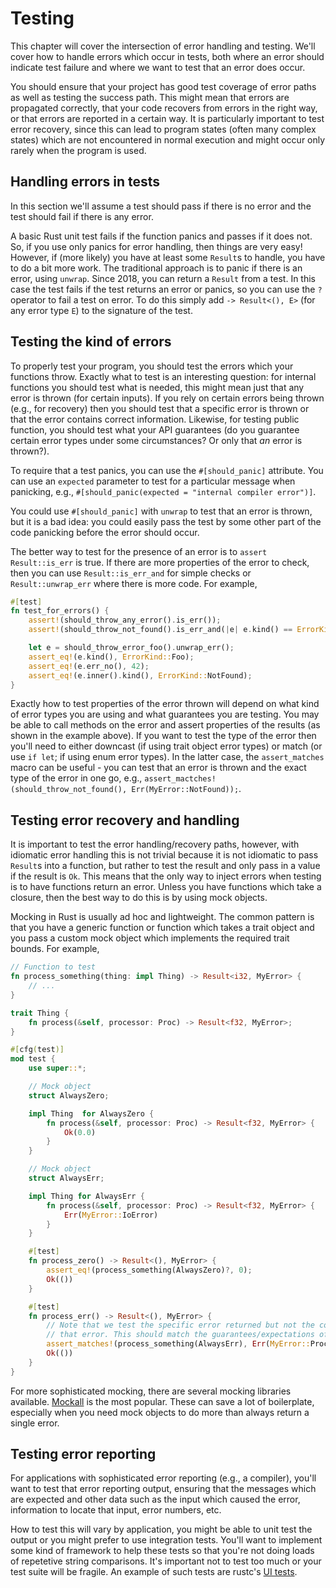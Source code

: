 # Testing

This chapter will cover the intersection of error handling and testing. We'll cover how to handle errors which occur in tests, both where an error should indicate test failure and where we want to test that an error does occur.

You should ensure that your project has good test coverage of error paths as well as testing the success path. This might mean that errors are propagated correctly, that your code recovers from errors in the right way, or that errors are reported in a certain way. It is particularly important to test error recovery, since this can lead to program states (often many complex states) which are not encountered in normal execution and might occur only rarely when the program is used.

## Handling errors in tests

In this section we'll assume a test should pass if there is no error and the test should fail if there is any error.

A basic Rust unit test fails if the function panics and passes if it does not. So, if you use only panics for error handling, then things are very easy! However, if (more likely) you have at least some `Result`s to handle, you have to do a bit more work. The traditional approach is to panic if there is an error, using `unwrap`. Since 2018, you can return a `Result` from a test. In this case the test fails if the test returns an error or panics, so you can use the `?` operator to fail a test on error. To do this simply add `-> Result<(), E>` (for any error type `E`) to the signature of the test.

## Testing the kind of errors

To properly test your program, you should test the errors which your functions throw. Exactly what to test is an interesting question: for internal functions you should test what is needed, this might mean just that any error is thrown (for certain inputs). If you rely on certain errors being thrown (e.g., for recovery) then you should test that a specific error is thrown or that the error contains correct information. Likewise, for testing public function, you should test what your API guarantees (do you guarantee certain error types under some circumstances? Or only that *an* error is thrown?). 

To require that a test panics, you can use the `#[should_panic]` attribute. You can use an `expected` parameter to test for a particular message when panicking, e.g., `#[should_panic(expected = "internal compiler error")]`.

You could use `#[should_panic]` with `unwrap` to test that an error is thrown, but it is a bad idea: you could easily pass the test by some other part of the code panicking before the error should occur.

The better way to test for the presence of an error is to `assert` `Result::is_err` is true. If there are more properties of the error to check, then you can use `Result::is_err_and` for simple checks or `Result::unwrap_err` where there is more code. For example,

```rust
#[test]
fn test_for_errors() {
    assert!(should_throw_any_error().is_err());
    assert!(should_throw_not_found().is_err_and(|e| e.kind() == ErrorKind::NotFound));

    let e = should_throw_error_foo().unwrap_err();
    assert_eq!(e.kind(), ErrorKind::Foo);
    assert_eq!(e.err_no(), 42);
    assert_eq!(e.inner().kind(), ErrorKind::NotFound);
}
```

Exactly how to test properties of the error thrown will depend on what kind of error types you are using and what guarantees you are testing. You may be able to call methods on the error and assert properties of the results (as shown in the example above). If you want to test the type of the error then you'll need to either downcast (if using trait object error types) or match (or use `if let`; if using enum error types). In the latter case, the `assert_matches` macro can be useful - you can test that an error is thrown and the exact type of the error in one go, e.g., `assert_mactches!(should_throw_not_found(), Err(MyError::NotFound));`.


## Testing error recovery and handling

It is important to test the error handling/recovery paths, however, with idiomatic error handling this is not trivial because it is not idiomatic to pass `Result`s into a function, but rather to test the result and only pass in a value if the result is `Ok`. This means that the only way to inject errors when testing is to have functions return an error. Unless you have functions which take a closure, then the best way to do this is by using mock objects.

Mocking in Rust is usually ad hoc and lightweight. The common pattern is that you have a generic function or function which takes a trait object and you pass a custom mock object which implements the required trait bounds. For example,

```rust
// Function to test
fn process_something(thing: impl Thing) -> Result<i32, MyError> {
    // ...
}

trait Thing {
    fn process(&self, processor: Proc) -> Result<f32, MyError>;
}

#[cfg(test)]
mod test {
    use super::*;

    // Mock object
    struct AlwaysZero;

    impl Thing  for AlwaysZero {
        fn process(&self, processor: Proc) -> Result<f32, MyError> {
            Ok(0.0)
        }
    }

    // Mock object
    struct AlwaysErr;

    impl Thing for AlwaysErr {
        fn process(&self, processor: Proc) -> Result<f32, MyError> {
            Err(MyError::IoError)
        }
    }

    #[test]
    fn process_zero() -> Result<(), MyError> {
        assert_eq!(process_something(AlwaysZero)?, 0);
        Ok(())
    }

    #[test]
    fn process_err() -> Result<(), MyError> {
        // Note that we test the specific error returned but not the contents of
        // that error. This should match the guarantees/expectations of `process_something`.
        assert_matches!(process_something(AlwaysErr), Err(MyError::ProcessError(_)));
        Ok(())
    }
}
```

For more sophisticated mocking, there are several mocking libraries available. [Mockall](TODO) is the most popular. These can save a lot of boilerplate, especially when you need mock objects to do more than always return a single error.


## Testing error reporting

For applications with sophisticated error reporting (e.g., a compiler), you'll want to test that error reporting output, ensuring that the messages which are expected and other data such as the input which caused the error, information to locate that input, error numbers, etc.

How to test this will vary by application, you might be able to unit test the output or you might prefer to use integration tests. You'll want to implement some kind of framework to help these tests so that you're not doing loads of repetetive string comparisons. It's important not to test too much or your test suite will be fragile. An example of such tests are rustc's [UI tests](https://rustc-dev-guide.rust-lang.org/tests/ui.html).
